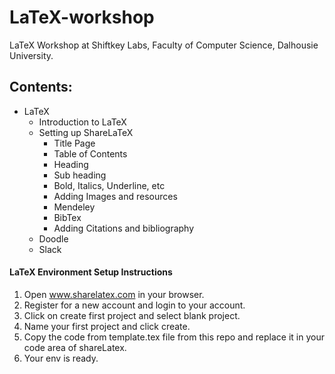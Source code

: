 # LaTeX-workshop
LaTeX Workshop at Shiftkey Labs, Faculty of Computer Science, Dalhousie University. 

## Contents: 
* LaTeX
  * Introduction to LaTeX
  * Setting up ShareLaTeX
    * Title Page
    * Table of Contents
    * Heading
    * Sub heading
    * Bold, Italics, Underline, etc
    * Adding Images and resources
    * Mendeley
    * BibTex
    * Adding Citations and bibliography
   * Doodle
   * Slack
   
#### LaTeX Environment Setup Instructions
1. Open www.sharelatex.com in your browser. 
2. Register for a new account and login to your account. 
3. Click on create first project and select blank project. 
4. Name your first project and click create. 
5. Copy the code from template.tex file from this repo and replace it in your code area of shareLatex. 
6. Your env is ready. 
